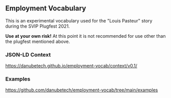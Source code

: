 ## Employment Vocabulary

This is an experimental vocabulary used for the "Louis Pasteur" story during the SVIP Plugfest 2021.

**Use at your own risk!** At this point it is not recommended for use other than the plugfest mentioned above.

### JSON-LD Context

https://danubetech.github.io/employment-vocab/context/v0.1/

### Examples

https://github.com/danubetech/employment-vocab/tree/main/examples
